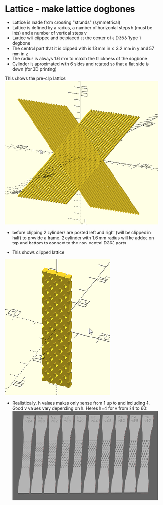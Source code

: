 # Lattice - make lattice dogbones

- Lattice is made from crossing "strands" (symmetrical)
- Lattice is defined by a radius, a number of horizontal steps h (must be ints) and a number of vertical steps v
- Lattice will clipped and be placed at the center of a D363 Type 1 dogbone
- The central part that it is clipped with is  13 mm in x, 3.2 mm in y and 57 mm in z  
- The radius is always 1.6 mm to match the thickness of the dogbone
- Cylinder is aproximated with 6 sides and rotated so that a flat side is down (for 3D printing) 

This shows the pre-clip lattice:
![](\imgs\lattice.PNG)

- before clipping 2 cylinders are posted left and right (will be clipped in half) to provide a frame. 2 cylinder with 1.6 mm radius will be added on top and bottom to connect to the non-central D363 parts

- This shows clipped lattice:

![](\imgs\clipped.PNG)

- Realistically, h values makes only sense from 1 up to and including 4. Good v values vary depending on h. Heres h=4 for v from 24 to 60:
![](\imgs\dogbones.PNG)
